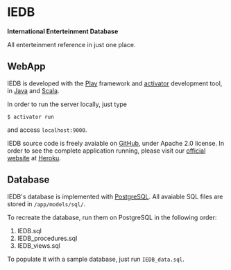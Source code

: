 IEDB
====

**International Enterteinment Database**

All enterteinment reference in just one place.

WebApp
------

IEDB is developed with the [Play][1] framework and [activator][2]
development tool, in [Java][3] and [Scala][4].

In order to run the server locally, just type 

    $ activator run

and access `localhost:9000`.

IEDB source code is freely avaiable on [GitHub][5], under 
Apache 2.0 license. In order to see the complete application 
running, please visit our [official website][6] at [Heroku][7].

Database
--------

IEDB's database is implemented with [PostgreSQL][8]. All avaiable
SQL files are stored in `/app/models/sql/`.

To recreate the database, run them on PostgreSQL in the 
following order:

1. IEDB.sql
2. IEDB\_procedures.sql
3. IEDB\_views.sql

To populate it with a sample database, just run `IEDB_data.sql`.

[1]: https://www.playframework.com/
[2]: https://typesafe.com/activator
[3]: https://www.oracle.com/java/index.html
[4]: http://www.scala-lang.org/
[5]: https://github.com/
[6]: http://iedb.herokuapp.com
[7]: http://www.heroku.com/
[8]: http://www.postgresql.org/
